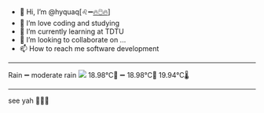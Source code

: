 - 👋 Hi, I’m @hyquaq[♌➖[🔥🖱️🔥](https://hyquaq.github.io/hyquaq/index.html)]
- 👀 I’m love coding and studying
- 🌱 I’m currently learning at TDTU
- 💞️ I’m looking to collaborate on ...
- 📫 How to reach me software development
- ---
Rain ➖ moderate rain
![](http://openweathermap.org/img/wn/10d.png)
 18.98°C🥰 ➖ 18.98°C🧊  19.94°C🌡️
- ---
see yah 👋👋👋
